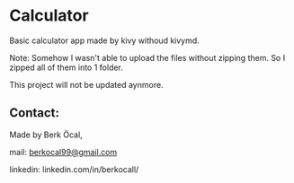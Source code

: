 # Calculator
Basic calculator app made by kivy withoud kivymd.

Note: Somehow I wasn't able to upload the files without zipping them. So I zipped all of them into 1 folder.

This project will not be updated aynmore.

## Contact:
Made by Berk Öcal,


mail: berkocal99@gmail.com


linkedin: linkedin.com/in/berkocall/
